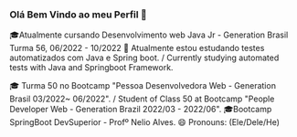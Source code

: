 ### Olá Bem Vindo ao meu Perfil 👋

<!--
**Cleiton-Guilherme/Cleiton-Guilherme** is a ✨ _special_ ✨ repository because its `README.md` (this file) appears on your GitHub profile.

Here are some ideas to get you started:

- 🔭 I’m currently working on ...
- 🌱 I’m currently learning ...
- 👯 I’m looking to collaborate on ...
- 🤔 I’m looking for help with ...
- 💬 Ask me about ...
- 📫 How to reach me: ...
- 😄 Pronouns: (Ele/Dele/He)
- ⚡ Fun fact: ...
-->🎓Atualmente cursando Desenvolvimento web Java Jr - Generation Brasil Turma 56, 06/2022 - 10/2022 🌱 Atualmente estou estudando testes automatizados com Java e Spring boot. / Currently studying automated tests with Java and Springboot Framework.
🎓 Turma 50 no Bootcamp "Pessoa Desenvolvedora Web - Generation Brasil 03/2022~ 06/2022". / Student of Class 50 at Bootcamp "People Developer Web - Generation Brazil 2022/03 - 2022/06".
🎓Bootcamp SpringBoot DevSuperior - Profº Nelio Alves.
😄 Pronouns: (Ele/Dele/He)
